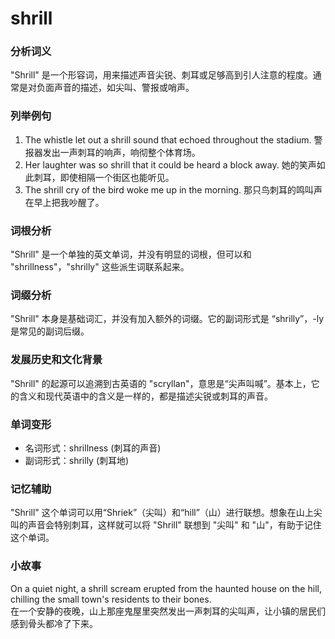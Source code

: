 # shrill

### 分析词义

  

"Shrill" 是一个形容词，用来描述声音尖锐、刺耳或足够高到引人注意的程度。通常是对负面声音的描述，如尖叫、警报或哨声。

  

### 列举例句

  

1.  The whistle let out a shrill sound that echoed throughout the stadium. 警报器发出一声刺耳的响声，响彻整个体育场。
2.  Her laughter was so shrill that it could be heard a block away. 她的笑声如此刺耳，即使相隔一个街区也能听见。
3.  The shrill cry of the bird woke me up in the morning. 那只鸟刺耳的鸣叫声在早上把我吵醒了。

  

### 词根分析

  

"Shrill" 是一个单独的英文单词，并没有明显的词根，但可以和 "shrillness"，"shrilly" 这些派生词联系起来。

  

### 词缀分析

  

"Shrill" 本身是基础词汇，并没有加入额外的词缀。它的副词形式是 “shrilly”，-ly 是常见的副词后缀。

  

### 发展历史和文化背景

  

"Shrill" 的起源可以追溯到古英语的 "scryllan"，意思是“尖声叫喊”。基本上，它的含义和现代英语中的含义是一样的，都是描述尖锐或刺耳的声音。

  

### 单词变形

  

*   名词形式：shrillness (刺耳的声音)
*   副词形式：shrilly (刺耳地)

  

### 记忆辅助

  

"Shrill" 这个单词可以用“Shriek”（尖叫）和“hill”（山）进行联想。想象在山上尖叫的声音会特别刺耳，这样就可以将 "Shrill" 联想到 "尖叫" 和 "山"，有助于记住这个单词。

  

### 小故事

  

On a quiet night, a shrill scream erupted from the haunted house on the hill, chilling the small town's residents to their bones.  
在一个安静的夜晚，山上那座鬼屋里突然发出一声刺耳的尖叫声，让小镇的居民们感到骨头都冷了下来。
